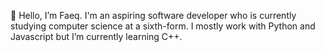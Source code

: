 🖖 Hello, I’m Faeq.
I'm an aspiring software developer who is currently studying computer science at a sixth-form.
I mostly work with Python and Javascript but I’m currently learning C++.

<!---
Faeq-F/Faeq-F is a ✨ special ✨ repository because its `README.md` (this file) appears on your GitHub profile.
You can click the Preview link to take a look at your changes.
--->
